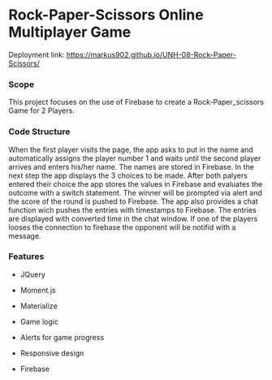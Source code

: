 # Rock-Paper-Scissors Online Multiplayer Game

Deployment link: https://markus902.github.io/UNH-08-Rock-Paper-Scissors/

### Scope

This project focuses on the use of Firebase to create a Rock-Paper_scissors Game for 2 Players.

### Code Structure

When the first player visits the page, the app asks to put in the name and automatically assigns the player number 1 and waits until the second player arrives and enters his/her name. The names are stored in Firebase. In the next step the app displays the 3 choices to be made. After both palyers entered their choice the app stores the values in Firebase and evaluates the outcome with a switch statement. The winner will be prompted via alert and the score of the round is pushed to Firebase. The app also provides a chat function wich pushes the entries with timestamps to Firebase. The entries are displayed with converted time in the chat window. 
If one of the players looses the connection to firebase the opponent will be notifid with a message.


### Features

* JQuery

* Moment.js

* Materialize

* Game logic

* Alerts for game progress

* Responsive design

* Firebase